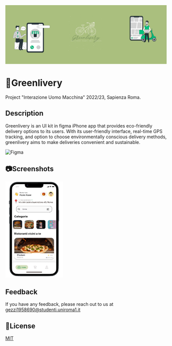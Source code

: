 ![](https://github.com/Flavio0410/Greenlivery/blob/main/Data/bansvg.svg)

# 🌱Greenlivery


Project "Interazione Uomo Macchina" 2022/23, Sapienza Roma.

## Description
Greenlivery is an UI kit in figma iPhone app that provides eco-friendly delivery options to its users. With its user-friendly interface, real-time GPS tracking, and option to choose environmentally conscious delivery methods, greenlivery aims to make deliveries convenient and sustainable. 

![Figma](https://img.shields.io/badge/figma-%23F24E1E.svg?style=for-the-badge&logo=figma&logoColor=white)


## 📷Screenshots
<img src="https://github.com/Flavio0410/Greenlivery/blob/main/Data/screen_home.jpg" width="180" height="300">


## Feedback

If you have any feedback, please reach out to us at gezzi1958690@studenti.uniroma1.it


## 📖License

[MIT](https://choosealicense.com/licenses/mit/)
